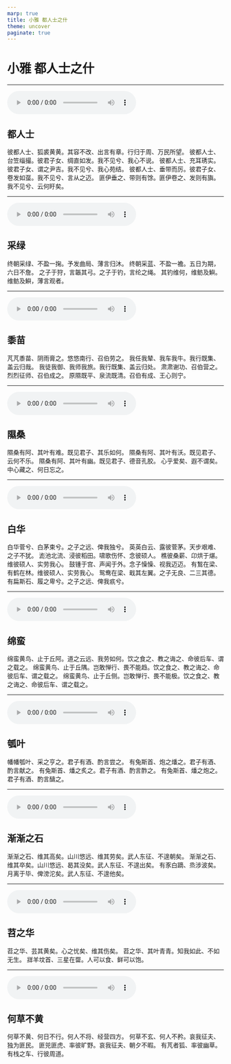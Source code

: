 ```yaml
---
marp: true
title: 小雅 都人士之什
theme: uncover
paginate: true
---
```


# 小雅 都人士之什

---

![](assets/audios/23/1.mp3)

## 都人士

彼都人士、狐裘黄黄。其容不改、出言有章。行归于周、万民所望。
彼都人士、台笠缁撮。彼君子女、绸直如发。我不见兮、我心不说。
彼都人士、充耳琇实。彼君子女、谓之尹吉。我不见兮、我心苑结。
彼都人士、垂带而厉。彼君子女、卷发如虿。我不见兮、言从之迈。
匪伊垂之、带则有馀。匪伊卷之、发则有旟。我不见兮、云何盱矣。

---

![](assets/audios/23/2.mp3)

## 采绿

终朝采绿、不盈一掬。予发曲局、薄言归沐。
终朝采蓝、不盈一襜。五日为期，六日不詹。
之子于狩，言韔其弓。之子于钓，言纶之绳。
其钓维何，维鲂及鱮。维鲂及鱮，薄言观者。

---

![](assets/audios/23/3.mp3)

## 黍苗

芃芃黍苗、阴雨膏之。悠悠南行、召伯劳之。
我任我辇、我车我牛。我行既集、盖云归哉。
我徒我御、我师我旅。我行既集、盖云归处。
肃肃谢功、召伯营之。烈烈征师、召伯成之。
原隰既平、泉流既清。召伯有成、王心则宁。

---

![](assets/audios/23/4.mp3)

## 隰桑

隰桑有阿、其叶有难。既见君子、其乐如何。
隰桑有阿、其叶有沃。既见君子、云何不乐。
隰桑有阿、其叶有幽。既见君子、德音孔胶。
心乎爱矣、遐不谓矣。中心藏之、何日忘之。

---

![](assets/audios/23/5.mp3)

## 白华

白华菅兮、白茅束兮。之子之远、俾我独兮。
英英白云、露彼菅茅。天步艰难、之子不犹。
滮池北流、浸彼稻田。啸歌伤怀、念彼硕人。
樵彼桑薪、卬烘于煁。维彼硕人、实劳我心。
鼓锺于宫、声闻于外。念子懆懆、视我迈迈。
有鶖在梁、有鹤在林。维彼硕人、实劳我心。
鸳鸯在梁、戢其左翼。之子无良、二三其德。
有扁斯石、履之卑兮。之子之远、俾我疧兮。

---

![](assets/audios/23/6.mp3)

## 绵蛮

绵蛮黄鸟、止于丘阿。道之云远、我劳如何。饮之食之、教之诲之、命彼后车、谓之载之。
绵蛮黄鸟、止于丘隅。岂敢惮行、畏不能趋。饮之食之、教之诲之、命彼后车、谓之载之。
绵蛮黄鸟、止于丘侧。岂敢惮行、畏不能极。饮之食之、教之诲之、命彼后车、谓之载之。

---

![](assets/audios/23/7.mp3)

## 瓠叶

幡幡瓠叶、采之亨之。君子有酒、酌言尝之。
有兔斯首、炮之燔之。君子有酒、酌言献之。
有兔斯首、燔之炙之。君子有酒、酌言酢之。
有兔斯首、燔之炮之。君子有酒、酌言醻之。

---

![](assets/audios/23/8.mp3)

## 渐渐之石

渐渐之石、维其高矣。山川悠远、维其劳矣。武人东征、不遑朝矣。
渐渐之石、维其卒矣。山川悠远、曷其没矣。武人东征、不遑出矣。
有豕白蹢、烝涉波矣。月离于毕、俾滂沱矣。武人东征、不遑他矣。

---

![](assets/audios/23/9.mp3)

## 苕之华

苕之华、芸其黄矣。心之忧矣、维其伤矣。
苕之华、其叶青青。知我如此、不如无生。
牂羊坟首、三星在罶。人可以食、鲜可以饱。

---

![](assets/audios/23/10.mp3)

## 何草不黄

何草不黄、何日不行。何人不将、经营四方。
何草不玄、何人不矜。哀我征夫、独为匪民。
匪兕匪虎、率彼旷野。哀我征夫、朝夕不暇。
有芃者狐、率彼幽草。有栈之车、行彼周道。

